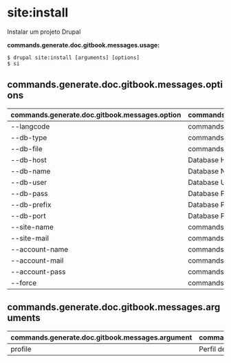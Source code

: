 # site:install
Instalar um projeto Drupal

**commands.generate.doc.gitbook.messages.usage:**
```
$ drupal site:install [arguments] [options]
$ si  
```

## commands.generate.doc.gitbook.messages.options
commands.generate.doc.gitbook.messages.option | commands.generate.doc.gitbook.messages.details
-------|-------------
--langcode | commands.site.install.options.langcode
--db-type | commands.site.install.options.db-type
--db-file | commands.site.install.options.db-file
--db-host | Database Host
--db-name | Database Name
--db-user | Database User
--db-pass | Database Pass
--db-prefix | Database Prefix
--db-port | Database Port
--site-name | commands.site.install.options.site-name
--site-mail | commands.site.install.options.site-mail
--account-name | commands.site.install.options.account-name
--account-mail | commands.site.install.options.account-mail
--account-pass | commands.site.install.options.account-pass
--force | commands.site.install.options.force

## commands.generate.doc.gitbook.messages.arguments
commands.generate.doc.gitbook.messages.argument | commands.generate.doc.gitbook.messages.details
---------|-------------
profile | Perfil de instalação a ser instalado
